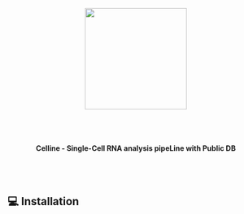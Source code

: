 <br/><br/>

<div align="center">
  <img src="https://user-images.githubusercontent.com/104006202/219851803-967b3ef8-c6f9-447b-8ba4-4771e1989513.jpg" width="200px" >

<br/><br/>

#### Celline - Single-<strong>Cell</strong> RNA analysis pipe<strong>Line</strong> with Public DB

</div>
<br/><br/>

## 💻 Installation
